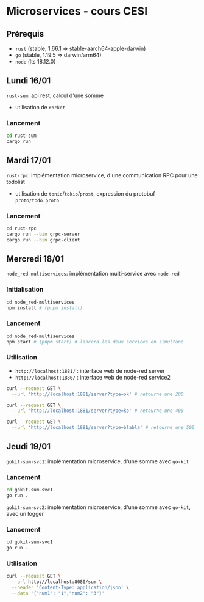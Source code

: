 # Microservices - cours CESI

## Prérequis

- `rust` (stable, 1.66.1 => stable-aarch64-apple-darwin)
- `go` (stable, 1.19.5 => darwin/arm64)
- `node` (lts 18.12.0)

## Lundi 16/01

`rust-sum`: api rest, calcul d'une somme

- utilisation de `rocket`

### Lancement

```sh
cd rust-sum
cargo run
```

## Mardi 17/01

`rust-rpc`: implémentation microservice, d'une communication RPC pour une todolist

- utilisation de `tonic`/`tokio`/`prost`, expression du protobuf `proto/todo.proto`

### Lancement

```sh
cd rust-rpc
cargo run --bin grpc-server
cargo run --bin grpc-client
```

## Mercredi 18/01

`node_red-multiservices`: implémentation multi-service avec `node-red`

### Initialisation

```sh
cd node_red-multiservices
npm install # (pnpm install)
```

### Lancement

```sh
cd node_red-multiservices
npm start # (pnpm start) # lancera les deux services en simultané
```

### Utilisation

- `http://localhost:1881/` : interface web de node-red server
- `http://localhost:1880/` : interface web de node-red service2

```sh
curl --request GET \
  --url 'http://localhost:1881/server?type=ok' # retourne une 200

curl --request GET \
  --url 'http://localhost:1881/server?type=ko' # retourne une 400

curl --request GET \
  --url 'http://localhost:1881/server?type=blabla' # retourne une 500

```

## Jeudi 19/01

`gokit-sum-svc1`: implémentation microservice, d'une somme avec `go-kit`

### Lancement

```sh
cd gokit-sum-svc1
go run .
```

`gokit-sum-svc2`: implémentation microservice, d'une somme avec `go-kit`, avec un logger

### Lancement

```sh
cd gokit-sum-svc1
go run .
```

### Utilisation

```sh
curl --request GET \
  --url http://localhost:8080/sum \
  --header 'Content-Type: application/json' \
  --data '{"num1": "1","num2": "3"}'
```
